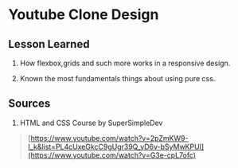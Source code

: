 # Youtube Clone Design
## Lesson Learned
1. How flexbox,grids and such more works in a responsive design.
   
2. Known the most fundamentals things about using pure css. 


## Sources
1. HTML and CSS Course by SuperSimpleDev
>[https://www.youtube.com/watch?v=2pZmKW9-I_k&list=PL4cUxeGkcC9gUgr39Q_yD6v-bSyMwKPUI](https://www.youtube.com/watch?v=G3e-cpL7ofc)

